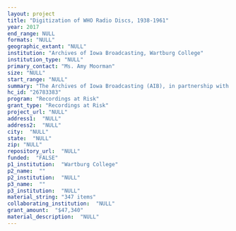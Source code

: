 ```yaml
--- 
layout: project 
title: "Digitization of WHO Radio Discs, 1938-1961"
year: 2017
end_range: NULL
formats: "NULL"
geographic_extant: "NULL"
institution: "Archives of Iowa Broadcasting, Wartburg College"
institution_type: "NULL"
primary_contact: "Ms. Amy Moorman"
size: "NULL"
start_range: "NULL"
summary: "The Archives of Iowa Broadcasting (AIB), in partnership with George Blood, L.P. and Northeast Document Conservation Center, will reformat 347 transcription discs of radio broadcasts created between 1938 and 1961 by WHO radio of Des Moines, Iowa. WHO is a 50,000-watt NBC affiliate radio station that began broadcasting in April 1924. The materials selected for this project include programs related to Iowa farming, children’s entertainment, sporting events, political speeches, special events such as the Iowa State Fair and the Iowa Centennial, and interviews with soldiers and reports from the front during World War II by local reporters Herb Plambeck and Jack Shelley. The WHO transcription discs present many important research themes with broad regional and national appeal, and would be valuable to scholars from a variety of disciplines, as well as students, K-12 educators, broadcasters and many others."
hc_id: "26783383"
program: "Recordings at Risk"
grant_type: "Recordings at Risk"
project_url: "NULL"
address1:  "NULL"
address2:  "NULL"
city:  "NULL"
state:  "NULL"
zip: "NULL"
repository_url:  "NULL"
funded:  "FALSE"
p1_institution:  "Wartburg College"
p2_name:  ""
p2_institution:  "NULL"
p3_name:  ""
p3_institution:  "NULL"
material_string: "347 items"
collaborating_institution:  "NULL"
grant_amount:  "$47,340"
material_description:  "NULL"
---
```

